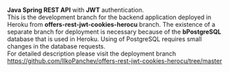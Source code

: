 <b>Java Spring REST API</b> with <b>JWT</b> authentication.  
This is the development branch for the backend application deployed in Heroku from <b>offers-rest-jwt-cookies-herocu</b> branch.
The existence of a separate branch for deployment is necessary because of the <b>bPostgreSQL</b> database that is used in Heroku.
Using of PostgreSQL requires small changes in the database requests.  
For detailed description please visit the deployment branch https://github.com/IlkoPanchev/offers-rest-jwt-cookies-herocu/tree/master

